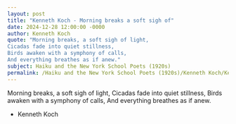 ```yaml
---
layout: post
title: "Kenneth Koch - Morning breaks a soft sigh of"
date: 2024-12-28 12:00:00 -0000
author: Kenneth Koch
quote: "Morning breaks, a soft sigh of light,
Cicadas fade into quiet stillness,
Birds awaken with a symphony of calls,
And everything breathes as if anew."
subject: Haiku and the New York School Poets (1920s)
permalink: /Haiku and the New York School Poets (1920s)/Kenneth Koch/Kenneth Koch - Morning breaks a soft sigh of
---
```


Morning breaks, a soft sigh of light,
Cicadas fade into quiet stillness,
Birds awaken with a symphony of calls,
And everything breathes as if anew.

- Kenneth Koch
